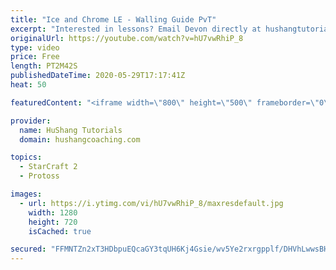 ```yaml
---
title: "Ice and Chrome LE - Walling Guide PvT"
excerpt: "Interested in lessons? Email Devon directly at hushangtutorials@outlook.com ------------------------------------------------------------------------------------------------------- Want to support HuShang Tutorials directly? Patreon is a website where you can contribute a monthly donation that will help"
originalUrl: https://youtube.com/watch?v=hU7vwRhiP_8
type: video
price: Free
length: PT2M42S
publishedDateTime: 2020-05-29T17:17:41Z
heat: 50

featuredContent: "<iframe width=\"800\" height=\"500\" frameborder=\"0\" src=\"https://www.youtube.com/embed/hU7vwRhiP_8\" allow=\"accelerometer; autoplay; encrypted-media; gyroscope; picture-in-picture\" allowfullscreen></iframe>"

provider:
  name: HuShang Tutorials
  domain: hushangcoaching.com

topics:
  - StarCraft 2
  - Protoss

images:
  - url: https://i.ytimg.com/vi/hU7vwRhiP_8/maxresdefault.jpg
    width: 1280
    height: 720
    isCached: true

secured: "FFMNTZn2xT3HDbpuEQcaGY3tqUH6Kj4Gsie/wv5Ye2rxrgpplf/DHVhLwwsBHdgCK6onLa3ZGrlQfmlmeplPFXMsqT4L/X5ngbi/rJoXkbC7uTEJovSAD2QgQG7Nkto7XM65AgS3YjW/UdAke3W7EoGBpKIxNmNjIJijZ+spIP74nzIYbp1CTfZT4PbIafWmAAS1QyTgSe2NKv38wpbp9Gyfyk1Sx+fIAoD0V/ZmXYcHrWcJ77eq9CfllYmZoFO7S0ZoDwJxz9YEnrI7dE8z4ayN0+cMmEn5j7JT0X9xH4MTrdALoyH4zmvo9oTQ/JThtFMnsU3TMf2mvMqQWom8EK9mxFEksX0ReWOVT5TPejLGASx85gLDvQKn1V6/5GDm3Zvs3Ca4RU+tEefeTI02ksfPO0bxtkNwIx3r/bhgwZc=;8ggi62ol1MZq0LC4WieGVg=="
---
```


